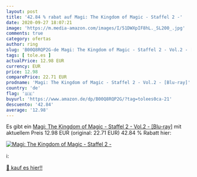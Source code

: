 ```yaml
---
layout: post
title: '42.84 % rabat auf Magi: The Kingdom of Magic - Staffel 2 -'
date: 2020-09-27 18:07:21
image: 'https://m.media-amazon.com/images/I/51DWXpIF8hL._SL200_.jpg'
comments: true
category: ofertas
author: ring
slug: 'B00Q8RQP2G-de Magi: The Kingdom of Magic - Staffel 2 - Vol.2 - [Blu-ray]'
tags: [ tole.es ]
actualPrice: 12.98 EUR
currency: EUR
price: 12.98
comparePrice: 22.71 EUR
prodname: 'Magi: The Kingdom of Magic - Staffel 2 - Vol.2 - [Blu-ray]'
country: 'de'
flag: '🇩🇪'
buyurl: 'https://www.amazon.de/dp/B00Q8RQP2G/?tag=tolees0ca-21'
descuento: '42.84'
average: '12.98'
---
```


Es gibt ein [Magi: The Kingdom of Magic - Staffel 2 - Vol.2 - [Blu-ray]](https://www.amazon.de/dp/B00Q8RQP2G/?tag=tolees0ca-21) mit aktuellem Preis 12.98 EUR (original: 22.71 EUR) 42.84 % Rabatt hier:

[![Magi: The Kingdom of Magic - Staffel 2 -](https://m.media-amazon.com/images/I/51DWXpIF8hL._SL200_.jpg)](https://www.amazon.de/dp/B00Q8RQP2G/?tag=tolees0ca-21)

ℹ️:


[🛒 kauf es hier!!](https://www.amazon.de/dp/B00Q8RQP2G/?tag=tolees0ca-21)
